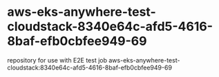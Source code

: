 # aws-eks-anywhere-test-cloudstack-8340e64c-afd5-4616-8baf-efb0cbfee949-69
repository for use with E2E test job aws-eks-anywhere-test-cloudstack:8340e64c-afd5-4616-8baf-efb0cbfee949-69
